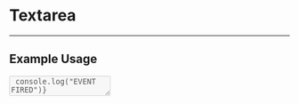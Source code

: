 <script lang="ts">
  import { Textarea } from "/src/lib";

  let textValue = "Change this text";
  let isDisabled = false;
</script>


# Textarea

---

## Example Usage

<div style="margin-bottom:20px">
  <Textarea
    label="Textarea label"
    id="textarea-id"
    bind:value={textValue}
    size="md"
    placeholder="Enter description"
    disabled={isDisabled}
    on:keyup={() => console.log("EVENT FIRED")}
  />
</div>

<p>Entered Text: {textValue}</p>

```svelte
<script>
  import { Textarea } from "@fanny-pack-ui/svelte-kit";

  let textValue = "Change this text";
  let isDisabled = false;
</script>

<div style="margin-bottom:20px">
  <Textarea
    label="Textarea label"
    id="textarea-id"
    bind:value={textValue}
    size="md"
    placeholder="Enter description"
    disabled={isDisabled}
  />
</div>
```

---

## Custom Textarea Styles
The original intention for these custom styles was to set `--custom-textarea-bg-color="transparent"` so the `<Textarea>` field would blend into the background. A few extra custom style rules have been provided for even more customizability.


You can set the following custom variables:

* `--custom-textarea-bg-color`
* `--custom-textarea-border-color`
* `--custom-textarea-text-color`
* `--custom-textarea-placeholder-text-color`

<div style="margin-bottom:20px">
  <Textarea
    bind:value={textValue}
    size="md"
    placeholder="Write a note"
    --custom-textarea-bg-color="pink"
    --custom-textarea-border-color="darkred"
    --custom-textarea-text-color="darkred"
    --custom-textarea-placeholder-text-color="var(--white)"
  />
</div>

```svelte
<Textarea
  bind:value={textValue}
  size="md"
  placeholder="Write a note"
  --custom-textarea-bg-color="pink"
  --custom-textarea-border-color="darkred"
  --custom-textarea-text-color="darkred"
  --custom-textarea-placeholder-text-color="var(--white)"
/>
```

---

## Props
| Prop name | Type | Possible values | Default value | Description |
| --------- | ---- | --------------- | ------------- | ----------- |
| `label`<br>(optional) | `string` | Any string | `""` (an empty string) | This prop will provide a label for the `textarea` field. If no `label` prop is provided, then the label will not be displayed. |
| `id` (optional) | `string` | Any string | `""` (empty string) | You can give your `<Textarea>` components an id value, if necessary, just like you can with regular `<textarea>` elements. |
| `bind:value` | `string` | Any string | `""` (empty string) | In order for the `textarea` field to be updated with a string value, this component’s value property needs to be bound to a string variable. |
| `padding` | `string` | `xs`, `sm`, `md`, `lg`, `xl` | `sm` | This prop will set the padding for the input field.<br><br>The default value can be changed in the `defaults.ts` file. |
| `fontSize` | `string` | `xs`, `sm`, `md`, `lg`, `xl` | `md` | This prop will set the font size for the input field.<br><br>The default value can be changed in the `defaults.ts` file. |
| `placeholder` | `string` | Any string | NA | This prop will act as the placeholder when the `textarea` field is empty. |
| `disabled` | `boolean` | `true`, `false` | `false` | This prop will disable the `textarea` field. |
| `restProps` | NA | Any attribute that you can pass to a `<textarea>` element. | NA | This component does not specify every possible attribute that you can pass to a `<textarea>` element. However, `restProps` allows you to pass any attributes to this `<Textarea />` component that you could normally pass to a `<textarea>` element. For example, if you want to specify a taller `<Textarea>` component, then you could pass the `rows` prop, like this: `rows="10"`

<br>

## Event Forwarding
| Event | Description |
| ----- | ----------- |
| `on:input` | This component forwards the `input` event, so you can call an event handler when a user enters a value into the `textarea` field. |
| `on:keyup` | This component forwards the `keyup` event, so you can call an event handler when a user presses a key while this component has focus. |
| `on:blur` | This component forwards the `blur` event, so you can call an event handler when this component loses focus. |
